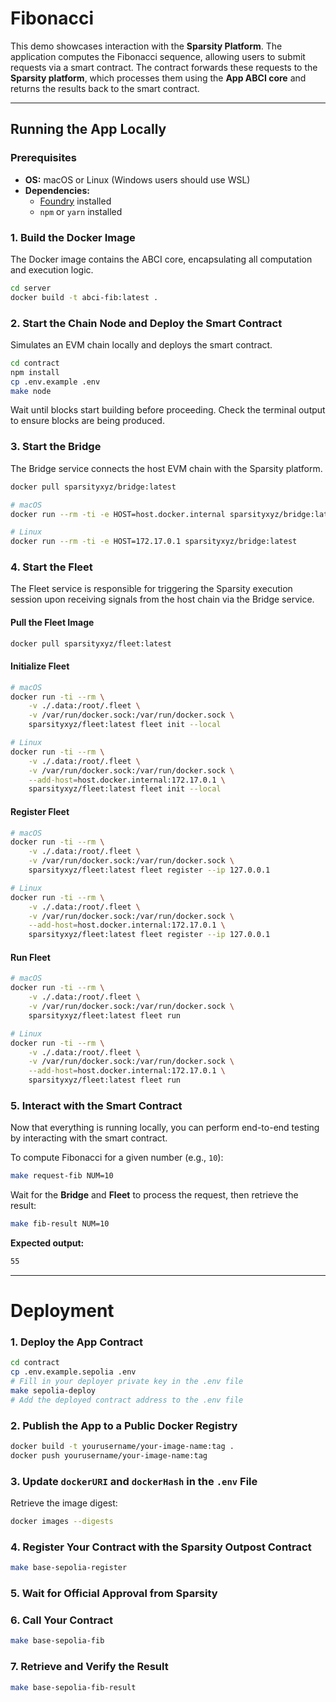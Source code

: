 
# Fibonacci  

This demo showcases interaction with the **Sparsity Platform**. The application computes the Fibonacci sequence, allowing users to submit requests via a smart contract. The contract forwards these requests to the **Sparsity platform**, which processes them using the **App ABCI core** and returns the results back to the smart contract.  

---

## Running the App Locally  

### Prerequisites  
- **OS:** macOS or Linux (Windows users should use WSL)  
- **Dependencies:**  
  - [Foundry](https://book.getfoundry.sh/) installed  
  - `npm` or `yarn` installed  

### 1. Build the Docker Image  
The Docker image contains the ABCI core, encapsulating all computation and execution logic.  

```bash
cd server
docker build -t abci-fib:latest .
```  

### 2. Start the Chain Node and Deploy the Smart Contract  
Simulates an EVM chain locally and deploys the smart contract.  

```bash
cd contract
npm install
cp .env.example .env
make node
```  

Wait until blocks start building before proceeding. Check the terminal output to ensure blocks are being produced.

### 3. Start the Bridge  
The Bridge service connects the host EVM chain with the Sparsity platform.  

```bash
docker pull sparsityxyz/bridge:latest

# macOS
docker run --rm -ti -e HOST=host.docker.internal sparsityxyz/bridge:latest

# Linux
docker run --rm -ti -e HOST=172.17.0.1 sparsityxyz/bridge:latest
```  

### 4. Start the Fleet  
The Fleet service is responsible for triggering the Sparsity execution session upon receiving signals from the host chain via the Bridge service.  

#### Pull the Fleet Image  

```bash
docker pull sparsityxyz/fleet:latest
```  

#### Initialize Fleet  

```bash
# macOS
docker run -ti --rm \
    -v ./.data:/root/.fleet \
    -v /var/run/docker.sock:/var/run/docker.sock \
    sparsityxyz/fleet:latest fleet init --local

# Linux
docker run -ti --rm \
    -v ./.data:/root/.fleet \
    -v /var/run/docker.sock:/var/run/docker.sock \
    --add-host=host.docker.internal:172.17.0.1 \
    sparsityxyz/fleet:latest fleet init --local
```  

#### Register Fleet  

```bash
# macOS
docker run -ti --rm \
    -v ./.data:/root/.fleet \
    -v /var/run/docker.sock:/var/run/docker.sock \
    sparsityxyz/fleet:latest fleet register --ip 127.0.0.1

# Linux
docker run -ti --rm \
    -v ./.data:/root/.fleet \
    -v /var/run/docker.sock:/var/run/docker.sock \
    --add-host=host.docker.internal:172.17.0.1 \
    sparsityxyz/fleet:latest fleet register --ip 127.0.0.1
```  

#### Run Fleet  

```bash
# macOS
docker run -ti --rm \
    -v ./.data:/root/.fleet \
    -v /var/run/docker.sock:/var/run/docker.sock \
    sparsityxyz/fleet:latest fleet run

# Linux
docker run -ti --rm \
    -v ./.data:/root/.fleet \
    -v /var/run/docker.sock:/var/run/docker.sock \
    --add-host=host.docker.internal:172.17.0.1 \
    sparsityxyz/fleet:latest fleet run
```  

### 5. Interact with the Smart Contract  
Now that everything is running locally, you can perform end-to-end testing by interacting with the smart contract.  

To compute Fibonacci for a given number (e.g., `10`):  

```bash
make request-fib NUM=10
```  

Wait for the **Bridge** and **Fleet** to process the request, then retrieve the result:  

```bash
make fib-result NUM=10
```  

**Expected output:**  

```bash
55
```  

---

# Deployment  

### 1. Deploy the App Contract  

```bash
cd contract
cp .env.example.sepolia .env
# Fill in your deployer private key in the .env file
make sepolia-deploy
# Add the deployed contract address to the .env file
```  

### 2. Publish the App to a Public Docker Registry  

```bash
docker build -t yourusername/your-image-name:tag .
docker push yourusername/your-image-name:tag
```  

### 3. Update `dockerURI` and `dockerHash` in the `.env` File  

Retrieve the image digest:  

```bash
docker images --digests
```  

### 4. Register Your Contract with the Sparsity Outpost Contract  

```bash
make base-sepolia-register
```  

### 5. Wait for Official Approval from Sparsity  

### 6. Call Your Contract  

```bash
make base-sepolia-fib
```  

### 7. Retrieve and Verify the Result  

```bash
make base-sepolia-fib-result
```  
 